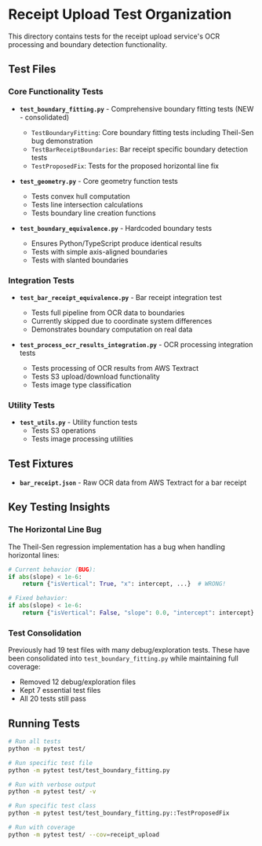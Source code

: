 # Receipt Upload Test Organization

This directory contains tests for the receipt upload service's OCR processing and boundary detection functionality.

## Test Files

### Core Functionality Tests

- **`test_boundary_fitting.py`** - Comprehensive boundary fitting tests (NEW - consolidated)
  - `TestBoundaryFitting`: Core boundary fitting tests including Theil-Sen bug demonstration
  - `TestBarReceiptBoundaries`: Bar receipt specific boundary detection tests  
  - `TestProposedFix`: Tests for the proposed horizontal line fix

- **`test_geometry.py`** - Core geometry function tests
  - Tests convex hull computation
  - Tests line intersection calculations
  - Tests boundary line creation functions

- **`test_boundary_equivalence.py`** - Hardcoded boundary tests
  - Ensures Python/TypeScript produce identical results
  - Tests with simple axis-aligned boundaries
  - Tests with slanted boundaries

### Integration Tests

- **`test_bar_receipt_equivalence.py`** - Bar receipt integration test
  - Tests full pipeline from OCR data to boundaries
  - Currently skipped due to coordinate system differences
  - Demonstrates boundary computation on real data

- **`test_process_ocr_results_integration.py`** - OCR processing integration tests
  - Tests processing of OCR results from AWS Textract
  - Tests S3 upload/download functionality
  - Tests image type classification

### Utility Tests

- **`test_utils.py`** - Utility function tests
  - Tests S3 operations
  - Tests image processing utilities

## Test Fixtures

- **`bar_receipt.json`** - Raw OCR data from AWS Textract for a bar receipt

## Key Testing Insights

### The Horizontal Line Bug

The Theil-Sen regression implementation has a bug when handling horizontal lines:

```python
# Current behavior (BUG):
if abs(slope) < 1e-6:
    return {"isVertical": True, "x": intercept, ...}  # WRONG!

# Fixed behavior:
if abs(slope) < 1e-6:
    return {"isVertical": False, "slope": 0.0, "intercept": intercept}
```

### Test Consolidation

Previously had 19 test files with many debug/exploration tests. These have been consolidated into `test_boundary_fitting.py` while maintaining full coverage:
- Removed 12 debug/exploration files
- Kept 7 essential test files
- All 20 tests still pass

## Running Tests

```bash
# Run all tests
python -m pytest test/

# Run specific test file
python -m pytest test/test_boundary_fitting.py

# Run with verbose output
python -m pytest test/ -v

# Run specific test class
python -m pytest test/test_boundary_fitting.py::TestProposedFix

# Run with coverage
python -m pytest test/ --cov=receipt_upload
```